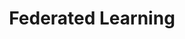 ---
layout: distill
it_title:
title: Federated Learning
university: Department of Computer Science, University of Torino
course: Etica, Società e Privacy - Master degree in Computer Science
site:
years: [2021/2022]
last_year: 2022
category: lectures
---
